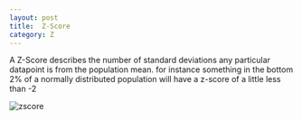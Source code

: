 ```yaml
---
layout: post
title:  Z-Score
category: Z
---
```

A Z-Score describes the number of standard deviations any particular datapoint is from the population mean.  for instance something in the bottom 2% of a normally distributed population will have a z-score of a little less than -2

![zscore](https://upload.wikimedia.org/wikipedia/commons/b/bb/Normal_distribution_and_scales.gif)
